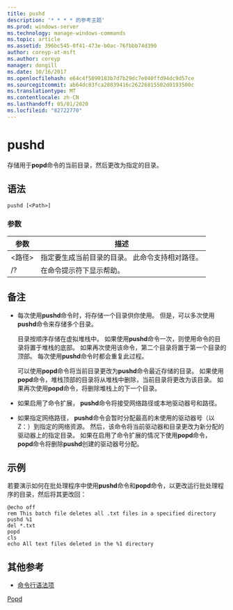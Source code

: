 ```yaml
---
title: pushd
description: '* * * * 的参考主题'
ms.prod: windows-server
ms.technology: manage-windows-commands
ms.topic: article
ms.assetid: 396bc545-0f41-473e-b0ac-76fbbb74d390
author: coreyp-at-msft
ms.author: coreyp
manager: dongill
ms.date: 10/16/2017
ms.openlocfilehash: e64c4f5090183b7d7b29dc7e040ffd94dc9d57ce
ms.sourcegitcommit: ab64dc83fca28039416c26226815502d0193500c
ms.translationtype: MT
ms.contentlocale: zh-CN
ms.lasthandoff: 05/01/2020
ms.locfileid: "82722770"
---
```

# <a name="pushd"></a>pushd



存储用于**popd**命令的当前目录，然后更改为指定的目录。



## <a name="syntax"></a>语法

```
pushd [<Path>]
```

### <a name="parameters"></a>参数

|参数|描述|
|---------|-----------|
|\<路径>|指定要生成当前目录的目录。 此命令支持相对路径。|
|/?|在命令提示符下显示帮助。|

## <a name="remarks"></a>备注

-   每次使用**pushd**命令时，将存储一个目录供你使用。 但是，可以多次使用**pushd**命令来存储多个目录。

    目录按顺序存储在虚拟堆栈中。 如果使用**pushd**命令一次，则使用命令的目录将置于堆栈的底部。 如果再次使用该命令，第二个目录将置于第一个目录的顶部。 每次使用**pushd**命令时都会重复此过程。

    可以使用**popd**命令将当前目录更改为**pushd**命令最近存储的目录。 如果使用**popd**命令，堆栈顶部的目录将从堆栈中删除，当前目录将更改为该目录。 如果再次使用**popd**命令，将删除堆栈上的下一个目录。
-   如果启用了命令扩展， **pushd**命令将接受网络路径或本地驱动器号和路径。
-   如果指定网络路径， **pushd**命令会暂时分配最高的未使用的驱动器号（以 Z：）到指定的网络资源。 然后，该命令将当前驱动器和目录更改为新分配的驱动器上的指定目录。 如果在启用了命令扩展的情况下使用**popd**命令， **popd**命令将删除**pushd**创建的驱动器号分配。

## <a name="examples"></a>示例

若要演示如何在批处理程序中使用**pushd**命令和**popd**命令，以更改运行批处理程序的目录，然后将其更改回：
```
@echo off
rem This batch file deletes all .txt files in a specified directory
pushd %1
del *.txt
popd
cls
echo All text files deleted in the %1 directory
```

## <a name="additional-references"></a>其他参考

- [命令行语法项](command-line-syntax-key.md)

[Popd](popd.md)